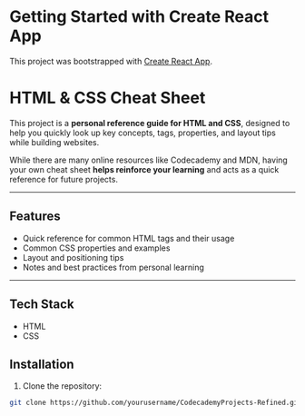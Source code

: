 # Getting Started with Create React App

This project was bootstrapped with [Create React App](https://github.com/facebook/create-react-app).

# HTML & CSS Cheat Sheet

This project is a **personal reference guide for HTML and CSS**, designed to help you quickly look up key concepts, tags, properties, and layout tips while building websites.  

While there are many online resources like Codecademy and MDN, having your own cheat sheet **helps reinforce your learning** and acts as a quick reference for future projects.

---

## Features

- Quick reference for common HTML tags and their usage  
- Common CSS properties and examples  
- Layout and positioning tips  
- Notes and best practices from personal learning  

---

## Tech Stack

- HTML  
- CSS  



## Installation

1. Clone the repository:  
```bash
git clone https://github.com/yourusername/CodecademyProjects-Refined.git
